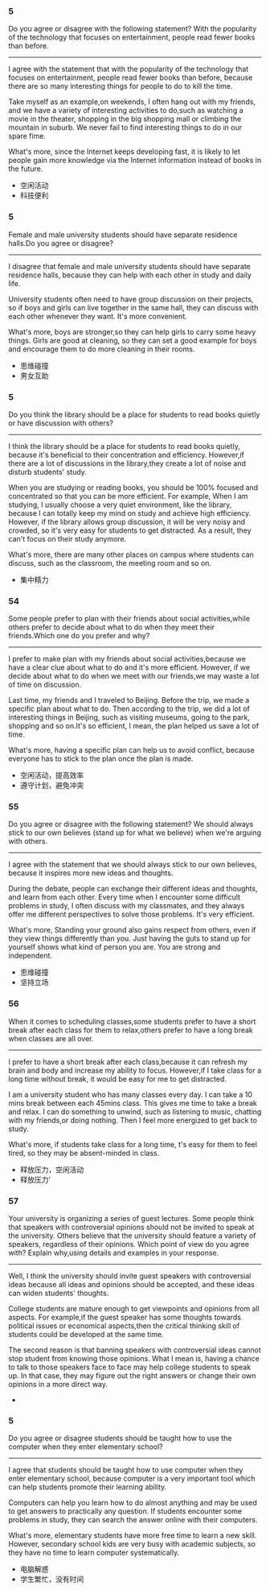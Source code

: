 ### 5

Do you agree or disagree with the following statement? With the popularity of the technology that focuses on entertainment, people read fewer books than before.

---

I agree with the statement that with the popularity of the technology that focuses on entertainment, people read fewer books than before, because there are so many interesting things for people to do to kill the time.

Take myself as an example,on weekends, I often hang out with my friends, and we have a variety of interesting activities to do,such as watching a movie in the theater, shopping in the big shopping mall or climbing the mountain in suburb. We never fail to find interesting things to do in our spare fime.

What's more, since the Internet keeps developing fast, it is likely to let people gain more knowledge via the Internet information instead of books in the future.

- 空闲活动
- 科技便利

### 5

Female and male university students should have separate residence halls.Do you agree or disagree?

---

I disagree that female and male university students should have separate residence halls, because they can help with each other in study and daily life.

University students often need to have group discussion on their projects, so if boys and girls can live together in the same hall, they can discuss with each other whenever they want. It's more convenient.

What's more, boys are stronger,so they can help girls to carry some heavy things. Girls are good at cleaning, so they can set a good example for boys and encourage them to do more cleaning in their rooms.

- 思维碰撞
- 男女互助

### 5

Do you think the library should be a place for students to read books quietly or have discussion with others?

---

I think the library should be a place for students to read books quietly, because it's beneficial to their concentration and efficiency. However,if there are a lot of discussions in the library,they create a lot of noise and disturb students' study.

When you are studying or reading books, you should be 100% focused and concentrated so that you can be more efficient. For example, When I am studying, I usually choose a very quiet environment, like the library, because I can totally keep my mind on study and achieve high efficiency. However, if the library allows group discussion, it will be very noisy and crowded, so it's very easy for students to get distracted. As a result, they can't focus on their study anymore.

What's more, there are many other places on campus where students can discuss, such as the classroom, the meeting room and so on.

- 集中精力

### 54

Some people prefer to plan with their friends about social activities,while others prefer to decide about what to do when they meet their friends.Which one do you prefer and why?

---

I prefer to make plan with my friends about social activities,because we have a clear clue about what to do and it's more efficient. However, if we decide about what to do when we meet with our friends,we may waste a lot of time on discussion. 

Last time, my friends and I traveled to Beijing. Before the trip, we made a specific plan about what to do. Then according to the trip, we did a lot of interesting things in Beijing, such as visiting museums, going to the park, shopping and so on.It's so efficient, I mean, the plan helped us save a lot of time.

What's more, having a specific plan can help us to avoid conflict, because everyone has to stick to the plan once the plan is made.

- 空闲活动，提高效率
- 遵守计划，避免冲突

### 55

Do you agree or disagree with the following statement? We should always stick to our own believes (stand up for what we believe) when we're arguing with others.

---

I agree with the statement that we should always stick to our own believes, because it inspires more new ideas and thoughts.

During the debate, people can exchange their different ideas and thoughts, and learn from each other. Every time when I encounter some difficult problems in study, I often discuss with my classmates, and they always offer me different perspectives to solve those problems. It's very efficient.

What's more, Standing your ground also gains respect from others, even if they view things differently than you. Just having the guts to stand up for yourself shows what kind of person you are. You are strong and independent.

- 思维碰撞
- 坚持立场

### 56

When it comes to scheduling classes,some students prefer to have a short break after each class for them to relax,others prefer to have a long break when classes are all over.

---

I prefer to have a short break after each class,because it can refresh my brain and body and increase my ability to focus. However,if I take class for a long time without break, it would be easy for me to get distracted.

I am a university student who has many classes every day. I can take a 10 mins break between each 45mins class. This gives me time to take a break and relax. I can do something to unwind, such as listening to music, chatting with my friends,or doing nothing. Then I feel more energized to get back to study.

What's more, if students take class for a long time, t's easy for them to feel tired, so they may be absent-minded in class.

- 释放压力，空闲活动
- 释放压力'

### 57

Your university is organizing a series of guest lectures. Some people think that speakers with controversial opinions should not be invited to speak at the university. Others believe that the university should feature a variety of speakers, regardless of their opinions. Which point of view do you agree with? Explain why,using details and examples in your response.

---

Well, I think the university should invite guest speakers with controversial ideas because all ideas and opinions should be accepted, and these ideas can widen students' thoughts.

College students are mature enough to get viewpoints and opinions from all aspects. For example,if the guest speaker has some thoughts towards political issues or economical aspects,then the critical thinking skill of students could be developed at the same time.

The second reason is that banning speakers with controversial ideas cannot stop student from knowing those opinions. What I mean is, having a chance to talk to those speakers face to face may help college students to speak up. In that case, they may figure out the right answers or change their own opinions in a more direct way.

- 

### 5

Do you agree or disagree students should be taught how to use the computer when they enter elementary school?

---

I agree that students should be taught how to use computer when they enter elementary school, because computer is a very important tool which can help students promote their learning ability.

Computers can help you learn how to do almost anything and may be used to get answers to practically any question. If students encounter some problems in study, they can search the answer online with their computers.

What's more, elementary students have more free time to learn a new skill. However, secondary school kids are very busy with academic subjects, so they have no time to learn computer systematically.

- 电脑解惑
- 学生繁忙，没有时间
